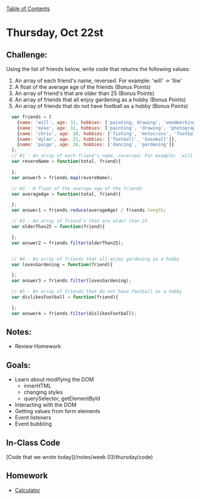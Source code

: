 [Table of Contents](/README.md)

# Thursday, Oct 22st

## Challenge:

Using the list of friends below, write code that returns the following values:

1. An array of each friend's name, reversed. For example: 'will' -> 'lliw'
2. A float of the average age of the friends (Bonus Points)
3. An array of friend's that are older than 25 (Bonus Points)
4. An array of friends that all enjoy gardening as a hobby (Bonus Points)
5. An array of friends that do not have football as a hobby (Bonus Points)


```js
  var friends = [
    {name: 'will', age: 31, hobbies: ['painting, drawing', 'woodworking', 'gardening']},
    {name: 'mike', age: 31, hobbies: ['painting', 'drawing', 'photography', 'programming']},
    {name: 'chris', age: 30, hobbies: ['fishing', 'motocross', 'football']},
    {name: 'dylan', age: 21, hobbies: ['football', 'baseball']},
    {name: 'paige', age: 26, hobbies: ['dancing', 'gardening']}
  ];
  // #1 - An array of each friend's name, reversed. For example: 'will' -> 'lliw'
  var revereName = function(total, friend){

  };
  var answer5 = friends.map(revereName);

  // #2 - A float of the average age of the friends
  var averageAge = function(total, friend){

  };
  var answer1 = friends.reduce(averageAge) / friends.length;

  // #3 - An array of friend's that are older than 25
  var olderThan25 = function(friend){

  };
  var answer2 = friends.filter(olderThan25);


  // #4 - An array of friends that all enjoy gardening as a hobby
  var lovesGardening = function(friend){

  };
  var answer3 = friends.filter(lovesGardening);

  // #5 - An array of friends that do not have football as a hobby
  var dislikesFootball = function(friend){

  };
  var answer4 = friends.filter(dislikesFootball);
```



## Notes:
* Review Homework

## Goals:
* Learn about modifying the DOM
	* innerHTML
	* changing styles
  * querySelector, getElementById
* Interacting with the DOM
* Getting values from form elements
* Event listeners
* Event bubbling

## In-Class Code
[Code that we wrote today](/notes/week 03/thursday/code)

## Homework
* [Calculator](https://github.com/theironyard-frontend-nashville/assignments/tree/cohort2/week03/thur)
